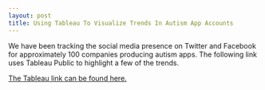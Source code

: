 ```yaml
---
layout: post
title: Using Tableau To Visualize Trends In Autism App Accounts      
---
```


We have been tracking the social media presence on Twitter and Facebook for approximately 100 companies producing autism apps.  The following link uses Tableau Public to highlight a few of the trends.

[The Tableau link can be found here.](https://public.tableau.com/profile/autismsocialmediaanalysis#!/vizhome/SampleAccounts/Story1)
